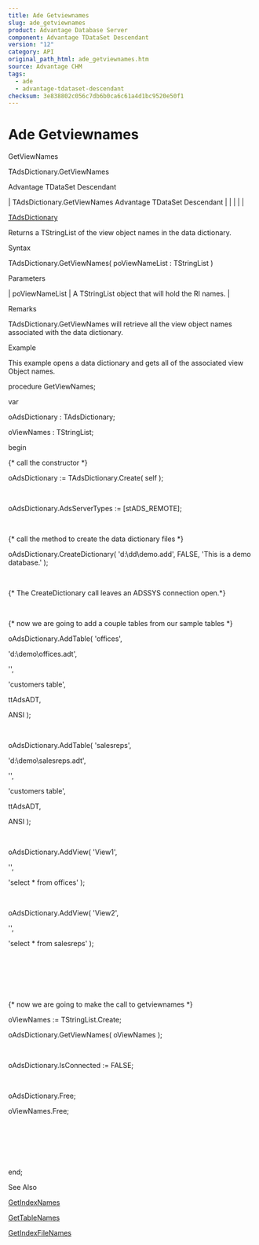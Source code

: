 ```yaml
---
title: Ade Getviewnames
slug: ade_getviewnames
product: Advantage Database Server
component: Advantage TDataSet Descendant
version: "12"
category: API
original_path_html: ade_getviewnames.htm
source: Advantage CHM
tags:
  - ade
  - advantage-tdataset-descendant
checksum: 3e838802c056c7db6b0ca6c61a4d1bc9520e50f1
---
```


# Ade Getviewnames

GetViewNames

TAdsDictionary.GetViewNames

Advantage TDataSet Descendant

| TAdsDictionary.GetViewNames  Advantage TDataSet Descendant |  |  |  |  |

[TAdsDictionary](ade_tadsdictionary.md)

Returns a TStringList of the view object names in the data dictionary.

Syntax

TAdsDictionary.GetViewNames( poViewNameList : TStringList )

Parameters

| poViewNameList | A TStringList object that will hold the RI names. |

Remarks

TAdsDictionary.GetViewNames will retrieve all the view object names associated with the data dictionary.

Example

This example opens a data dictionary and gets all of the associated view Object names.

procedure GetViewNames;

var

oAdsDictionary : TAdsDictionary;

oViewNames : TStringList;

begin

{\* call the constructor \*}

oAdsDictionary := TAdsDictionary.Create( self );

 

oAdsDictionary.AdsServerTypes := [stADS\_REMOTE];

 

{\* call the method to create the data dictionary files \*}

oAdsDictionary.CreateDictionary( 'd:\dd\demo.add', FALSE, 'This is a demo database.' );

 

{\* The CreateDictionary call leaves an ADSSYS connection open.\*}

 

{\* now we are going to add a couple tables from our sample tables \*}

oAdsDictionary.AddTable( 'offices',

'd:\demo\offices.adt',

'',

'customers table',

ttAdsADT,

ANSI );

 

oAdsDictionary.AddTable( 'salesreps',

'd:\demo\salesreps.adt',

'',

'customers table',

ttAdsADT,

ANSI );

 

oAdsDictionary.AddView( 'View1',

'',

'select \* from offices' );

 

oAdsDictionary.AddView( 'View2',

'',

'select \* from salesreps' );

 

 

 

{\* now we are going to make the call to getviewnames \*}

oViewNames := TStringList.Create;

oAdsDictionary.GetViewNames( oViewNames );

 

oAdsDictionary.IsConnected := FALSE;

 

oAdsDictionary.Free;

oViewNames.Free;

 

 

 

end;

See Also

[GetIndexNames](ade_getindexnames.md)

[GetTableNames](ade_gettablenames_ddictionary.md)

[GetIndexFileNames](ade_getindexfilenames.md)
